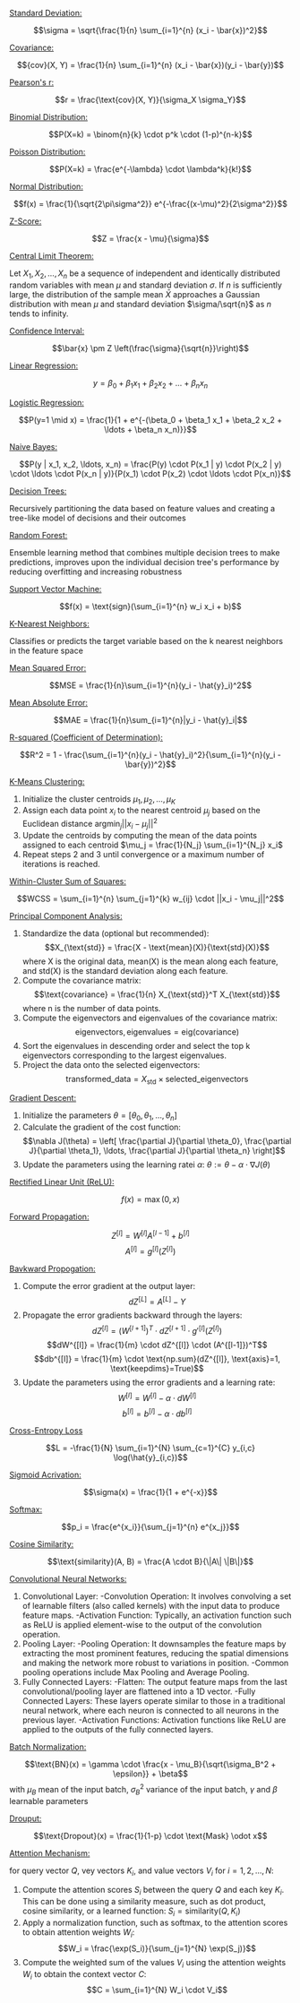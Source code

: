 [Standard Deviation:](./stdev.py)

$$\sigma = \sqrt{\frac{1}{n} \sum_{i=1}^{n} (x_i - \bar{x})^2}$$

[Covariance:](./cov.py)

$${cov}(X, Y) = \frac{1}{n} \sum_{i=1}^{n} (x_i - \bar{x})(y_i - \bar{y})$$

[Pearson's r:](./pearsonr.py)

$$r = \frac{\text{cov}(X, Y)}{\sigma_X \sigma_Y}$$

[Binomial Distribution:](./binomial.py)

$$P(X=k) = \binom{n}{k} \cdot p^k \cdot (1-p)^{n-k}$$

[Poisson Distribution:](poisson.py)

$$P(X=k) = \frac{e^{-\lambda} \cdot \lambda^k}{k!}$$

[Normal Distribution:](normal.py)

$$f(x) = \frac{1}{\sqrt{2\pi\sigma^2}} e^{-\frac{(x-\mu)^2}{2\sigma^2}}$$

[Z-Score:](./zscore)

$$Z = \frac{x - \mu}{\sigma}$$

[Central Limit Theorem:](./clt.py)

Let $X_1, X_2, \ldots, X_n$ be a sequence of independent and identically distributed random variables with mean $\mu$ and standard deviation $\sigma$. If $n$ is sufficiently large, the distribution of the sample mean $\bar{X}$ approaches a Gaussian distribution with mean $\mu$ and standard deviation $\sigma/\sqrt{n}$ as $n$ tends to infinity.

[Confidence Interval:](./conf.py)

$$\bar{x} \pm Z \left(\frac{\sigma}{\sqrt{n}}\right)$$

[Linear Regression:](./linreg.py)

$$y = \beta_0 + \beta_1 x_1 + \beta_2 x_2 + \ldots + \beta_n x_n$$

[Logistic Regression:](./logreg.py)

$$P(y=1 \mid x) = \frac{1}{1 + e^{-(\beta_0 + \beta_1 x_1 + \beta_2 x_2 + \ldots + \beta_n x_n)}}$$

[Naive Bayes:](./nbayes)

$$P(y | x_1, x_2, \ldots, x_n) = \frac{P(y) \cdot P(x_1 | y) \cdot P(x_2 | y) \cdot \ldots \cdot P(x_n | y)}{P(x_1) \cdot P(x_2) \cdot \ldots \cdot P(x_n)}$$

[Decision Trees:](./dtree.py)

Recursively partitioning the data based on feature values and creating a tree-like model of decisions and their outcomes

[Random Forest:](./rforest.py)

Ensemble learning method that combines multiple decision trees to make predictions, improves upon the individual decision tree's performance by reducing overfitting and increasing robustness

[Support Vector Machine:](svm.py)

$$f(x) = \text{sign}(\sum_{i=1}^{n} w_i x_i + b)$$

[K-Nearest Neighbors:](knn.py)

Classifies or predicts the target variable based on the k nearest neighbors in the feature space

[Mean Squared Error:](./mse.py)

$$MSE = \frac{1}{n}\sum_{i=1}^{n}(y_i - \hat{y}_i)^2$$

[Mean Absolute Error:](./mae.py)

$$MAE = \frac{1}{n}\sum_{i=1}^{n}|y_i - \hat{y}_i|$$

[R-squared (Coefficient of Determination):](./rsquare.py)

$$R^2 = 1 - \frac{\sum_{i=1}^{n}(y_i - \hat{y}_i)^2}{\sum_{i=1}^{n}(y_i - \bar{y})^2}$$

[K-Means Clustering:](./kmc.py)

1. Initialize the cluster centroids $\mu_1, \mu_2, \ldots, \mu_K$
2. Assign each data point $x_i$ to the nearest centroid $\mu_j$ based on the Euclidean distance $\text{argmin}_j ||x_i - \mu_j||^2$
3. Update the centroids by computing the mean of the data points assigned to each centroid $\mu_j = \frac{1}{N_j} \sum_{i=1}^{N_j} x_i$ 
4. Repeat steps 2 and 3 until convergence or a maximum number of iterations is reached.

[Within-Cluster Sum of Squares:](./wcss.py)

$$WCSS = \sum_{i=1}^{n} \sum_{j=1}^{k} w_{ij} \cdot ||x_i - \mu_j||^2$$

[Principal Component Analysis:](./pca.py)

1. Standardize the data (optional but recommended): $$X_{\text{std}} = \frac{X - \text{mean}(X)}{\text{std}(X)}$$ where X is the original data, mean(X) is the mean along each feature, and std(X) is the standard deviation along each feature.
2. Compute the covariance matrix: $$\text{covariance} = \frac{1}{n} X_{\text{std}}^T X_{\text{std}}$$ where n is the number of data points.
3. Compute the eigenvectors and eigenvalues of the covariance matrix: $$\text{eigenvectors}, \text{eigenvalues} = \text{eig}(\text{covariance})$$
4. Sort the eigenvalues in descending order and select the top k eigenvectors corresponding to the largest eigenvalues.
5. Project the data onto the selected eigenvectors: $$\text{transformed\_data} = X_{\text{std}} \times \text{selected\_eigenvectors}$$

[Gradient Descent:](./grad.py)

1. Initialize the parameters $\theta = [\theta_0, \theta_1, \ldots, \theta_n]$
2. Calculate the gradient of the cost function: $$\nabla J(\theta) = \left[ \frac{\partial J}{\partial \theta_0}, \frac{\partial J}{\partial \theta_1}, \ldots, \frac{\partial J}{\partial \theta_n} \right]$$
3. Update the parameters using the learning ratei $\alpha$: $\theta := \theta - \alpha \cdot \nabla J(\theta)$

[Rectified Linear Unit (ReLU):](./relu.py)

$$f(x) = \max(0, x)$$

[Forward Propagation:](./fprop.py)

$$Z^{[l]} = W^{[l]} A^{[l-1]} + b^{[l]}$$
$$A^{[l]} = g^{[l]}(Z^{[l]})$$

[Bavkward Propogation:](./bprop.py)

1. Compute the error gradient at the output layer: $$dZ^{[L]} = A^{[L]} - Y$$
2. Propagate the error gradients backward through the layers: $$dZ^{[l]} = (W^{[l+1]})^T \cdot dZ^{[l+1]} \cdot g'^{[l]}(Z^{[l]})$$ $$dW^{[l]} = \frac{1}{m} \cdot dZ^{[l]} \cdot (A^{[l-1]})^T$$ $$db^{[l]} = \frac{1}{m} \cdot \text{np.sum}(dZ^{[l]}, \text{axis}=1, \text{keepdims}=True)$$
3. Update the parameters using the error gradients and a learning rate: $$W^{[l]} = W^{[l]} - \alpha \cdot dW^{[l]}$$ $$b^{[l]} = b^{[l]} - \alpha \cdot db^{[l]}$$

[Cross-Entropy Loss](./crossloss.py)

$$L = -\frac{1}{N} \sum_{i=1}^{N} \sum_{c=1}^{C} y_{i,c} \log(\hat{y}_{i,c})$$

[Sigmoid Acrivation:](./sigmoid)

$$\sigma(x) = \frac{1}{1 + e^{-x}}$$

[Softmax:](./softmax.py)

$$p_i = \frac{e^{x_i}}{\sum_{j=1}^{n} e^{x_j}}$$

[Cosine Similarity:](./cosine.py)

$$\text{similarity}(A, B) = \frac{A \cdot B}{\|A\| \|B\|}$$

[Convolutional Neural Networks:](./cnn.py)

1. Convolutional Layer:
-Convolution Operation: It involves convolving a set of learnable filters (also called kernels) with the input data to produce feature maps.
-Activation Function: Typically, an activation function such as ReLU is applied element-wise to the output of the convolution operation.
2. Pooling Layer:
-Pooling Operation: It downsamples the feature maps by extracting the most prominent features, reducing the spatial dimensions and making the network more robust to variations in position.
-Common pooling operations include Max Pooling and Average Pooling.
3. Fully Connected Layers:
-Flatten: The output feature maps from the last convolutional/pooling layer are flattened into a 1D vector.
-Fully Connected Layers: These layers operate similar to those in a traditional neural network, where each neuron is connected to all neurons in the previous layer.
-Activation Functions: Activation functions like ReLU are applied to the outputs of the fully connected layers.

[Batch Normalization:](./batchn)

$$\text{BN}(x) = \gamma \cdot \frac{x - \mu_B}{\sqrt{\sigma_B^2 + \epsilon}} + \beta$$ with $\mu_B$ mean of the input batch, $\sigma_B^2$ variance of the input batch, $\gamma$ and $\beta$ learnable parameters

[Drouput:](./dropout.py)

$$\text{Dropout}(x) = \frac{1}{1-p} \cdot \text{Mask} \odot x$$

[Attention Mechanism:](./attention.py)

for query vector $Q$, vey vectors $K_i$, and value vectors $V_i$ for $i = 1, 2, ..., N$:
1. Compute the attention scores $S_i$ between the query $Q$ and each key $K_i$. This can be done using a similarity measure, such as dot product, cosine similarity, or a learned function: $S_i = \text{similarity}(Q, K_i)$
2. Apply a normalization function, such as softmax, to the attention scores to obtain attention weights $W_i$: $$W_i = \frac{\exp(S_i)}{\sum_{j=1}^{N} \exp(S_j)}$$
3. Compute the weighted sum of the values $V_i$ using the attention weights $W_i$ to obtain the context vector $C$: $$C = \sum_{i=1}^{N} W_i \cdot V_i$$

